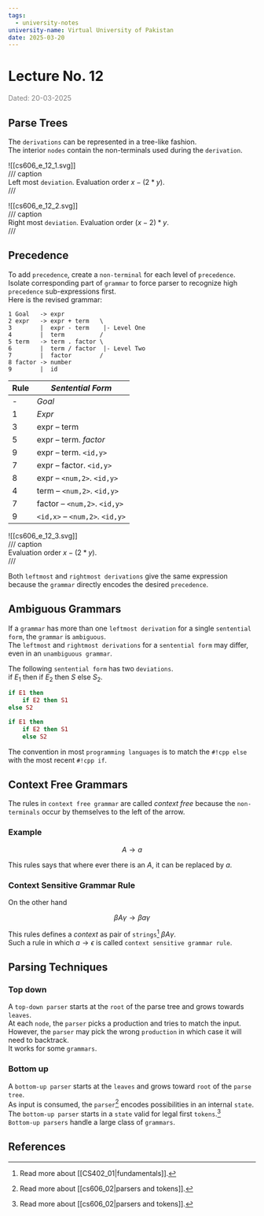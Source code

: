 ```yaml
---
tags:
  - university-notes
university-name: Virtual University of Pakistan
date: 2025-03-20
---
```


# Lecture No. 12

<span style="color: gray;">Dated: 20-03-2025</span>

## Parse Trees

The `derivations` can be represented in a tree-like fashion.  
The interior `nodes` contain the non-terminals used during the `derivation`.  

![[cs606_e_12_1.svg]]  
/// caption  
Left most `deviation`. Evaluation order $x - (2 * y)$.  
///

![[cs606_e_12_2.svg]]  
/// caption  
Right most `deviation`. Evaluation order $(x - 2) * y$.  
///

## Precedence

To add `precedence`, create a `non-terminal` for each level of `precedence`.  
Isolate corresponding part of `grammar` to force parser to recognize high `precedence` sub-expressions first.  
Here is the revised grammar:

```
1 Goal   -> expr
2 expr   -> expr + term   \
3        |  expr - term    |- Level One
4        |  term          /
5 term   -> term . factor \
6        |  term / factor  |- Level Two
7        |  factor        /
8 factor -> number
9        |  id
```

| Rule | _Sentential Form_                      |
|------|---------------------------------------|
| -    | _Goal_                                |
| 1    | _Expr_                                |
| 3    | expr – term                           |
| 5    | expr – term. _factor_                 |
| 9    | expr – term. `<id,y>`                 |
| 7    | expr – factor. `<id,y>`               |
| 8    | expr – `<num,2>`. `<id,y>`            |
| 4    | term – `<num,2>`. `<id,y>`            |
| 7    | factor – `<num,2>`. `<id,y>`          |
| 9    | `<id,x>` – `<num,2>`. `<id,y>`        |

![[cs606_e_12_3.svg]]  
/// caption  
Evaluation order $x - (2 * y)$.  
///  

Both `leftmost` and `rightmost derivations` give the same expression because the `grammar` directly encodes the desired `precedence`.

## Ambiguous Grammars

If a `grammar` has more than one `leftmost derivation` for a single `sentential form`, the `grammar` is `ambiguous`.  
The `leftmost` and `rightmost derivations` for a `sentential form` may differ, even in an `unambiguous grammar`.

The following `sentential form` has two `deviations`.  
if $E_1$ then if $E_2$ then $S$ else $S_2$.

```lua
if E1 then
	if E2 then S1
else S2
```

```lua
if E1 then
	if E2 then S1
	else S2
```

The convention in most `programming languages` is to match the `#!cpp else` with the most recent `#!cpp if`.

## Context Free Grammars

The rules in `context free grammar` are called _context free_ because the `non-terminals` occur by themselves to the left of the arrow.

### Example

$$A \to a$$

This rules says that where ever there is an $A$, it can be replaced by $a$.  

### Context Sensitive Grammar Rule

On the other hand  

$$\beta A \gamma \to \beta a \gamma$$

This rules defines a _context_ as pair of `strings`[^1] $\beta A \gamma$.  
Such a rule in which $a \to \epsilon$ is called `context sensitive grammar rule`.

## Parsing Techniques

### Top down

A `top-down parser` starts at the `root` of the parse tree and grows towards `leaves`.  
At each `node`, the `parser` picks a production and tries to match the input.  
However, the `parser` may pick the wrong `production` in which case it will need to backtrack.  
It works for some `grammars`.

### Bottom up

A `bottom-up parser` starts at the `leaves` and grows toward `root` of the `parse tree`.  
As input is consumed, the `parser`[^2] encodes possibilities in an internal `state`.  
The `bottom-up parser` starts in a `state` valid for legal first `tokens`.[^2]  
`Bottom-up parsers` handle a large class of `grammars`.

## References

[^1]: Read more about [[CS402_01|fundamentals]].
[^2]: Read more about [[cs606_02|parsers and tokens]].
